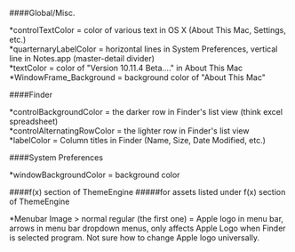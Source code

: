 ####Global/Misc.

*controlTextColor = color of various text in OS X (About This Mac, Settings, etc.)  
*quarternaryLabelColor = horizontal lines in System Preferences, vertical line in Notes.app (master-detail divider)  
*textColor = color of "Version 10.11.4 Beta...." in About This Mac  
*WindowFrame_Background = background color of "About This Mac"  

####Finder

*controlBackgroundColor = the darker row in Finder's list view (think excel spreadsheet)  
*controlAlternatingRowColor = the lighter row in Finder's list view  
*labelColor = Column titles in Finder (Name, Size, Date Modified, etc.)  


####System Preferences

*windowBackgroundColor = background color  



####f(x) section of ThemeEngine
#####for assets listed under f(x) section of ThemeEngine  
  
  
*Menubar Image > normal regular (the first one) = Apple logo in menu bar, arrows in menu bar dropdown menus, only affects Apple Logo when Finder is selected program. Not sure how to change Apple logo universally.  
